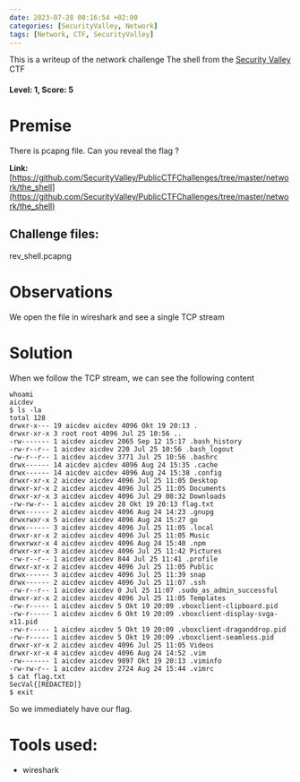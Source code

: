 ```yaml
---
date: 2023-07-28 00:16:54 +02:00
categories: [SecurityValley, Network]
tags: [Network, CTF, SecurityValley]
---
```

This is a writeup of the network challenge The shell from the [Security Valley](https://ctf.securityvalley.org) CTF
#### Level: 1, Score: 5
# Premise
There is pcapng file. Can you reveal the flag ?

**Link:** [https://github.com/SecurityValley/PublicCTFChallenges/tree/master/network/the_shell](https://github.com/SecurityValley/PublicCTFChallenges/tree/master/network/the_shell)
## Challenge files:
rev_shell.pcapng
# Observations
We open the file in wireshark and see a single TCP stream

# Solution
When we follow the TCP stream, we can see the following content
```
whoami
aicdev
$ ls -la
total 128
drwxr-x--- 19 aicdev aicdev 4096 Okt 19 20:13 .
drwxr-xr-x 3 root root 4096 Jul 25 10:56 ..
-rw------- 1 aicdev aicdev 2065 Sep 12 15:17 .bash_history
-rw-r--r-- 1 aicdev aicdev 220 Jul 25 10:56 .bash_logout
-rw-r--r-- 1 aicdev aicdev 3771 Jul 25 10:56 .bashrc
drwx------ 14 aicdev aicdev 4096 Aug 24 15:35 .cache
drwx------ 14 aicdev aicdev 4096 Aug 24 15:38 .config
drwxr-xr-x 2 aicdev aicdev 4096 Jul 25 11:05 Desktop
drwxr-xr-x 2 aicdev aicdev 4096 Jul 25 11:05 Documents
drwxr-xr-x 3 aicdev aicdev 4096 Jul 29 08:32 Downloads
-rw-rw-r-- 1 aicdev aicdev 28 Okt 19 20:13 flag.txt
drwx------ 2 aicdev aicdev 4096 Aug 24 14:23 .gnupg
drwxrwxr-x 5 aicdev aicdev 4096 Aug 24 15:27 go
drwx------ 3 aicdev aicdev 4096 Jul 25 11:05 .local
drwxr-xr-x 2 aicdev aicdev 4096 Jul 25 11:05 Music
drwxrwxr-x 4 aicdev aicdev 4096 Aug 24 15:40 .npm
drwxr-xr-x 3 aicdev aicdev 4096 Jul 25 11:42 Pictures
-rw-r--r-- 1 aicdev aicdev 844 Jul 25 11:41 .profile
drwxr-xr-x 2 aicdev aicdev 4096 Jul 25 11:05 Public
drwx------ 3 aicdev aicdev 4096 Jul 25 11:39 snap
drwx------ 2 aicdev aicdev 4096 Jul 25 11:07 .ssh
-rw-r--r-- 1 aicdev aicdev 0 Jul 25 11:07 .sudo_as_admin_successful
drwxr-xr-x 2 aicdev aicdev 4096 Jul 25 11:05 Templates
-rw-r----- 1 aicdev aicdev 5 Okt 19 20:09 .vboxclient-clipboard.pid
-rw-r----- 1 aicdev aicdev 6 Okt 19 20:09 .vboxclient-display-svga-x11.pid
-rw-r----- 1 aicdev aicdev 5 Okt 19 20:09 .vboxclient-draganddrop.pid
-rw-r----- 1 aicdev aicdev 5 Okt 19 20:09 .vboxclient-seamless.pid
drwxr-xr-x 2 aicdev aicdev 4096 Jul 25 11:05 Videos
drwxr-xr-x 4 aicdev aicdev 4096 Aug 24 14:52 .vim
-rw------- 1 aicdev aicdev 9897 Okt 19 20:13 .viminfo
-rw-rw-r-- 1 aicdev aicdev 2724 Aug 24 15:44 .vimrc
$ cat flag.txt
SecVal{[REDACTED]}
$ exit
```
So we immediately have our flag.

# Tools used:
 - wireshark